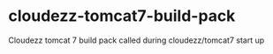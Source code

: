 cloudezz-tomcat7-build-pack
===========================

Cloudezz tomcat 7 build pack called during cloudezz/tomcat7 start up

